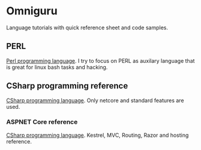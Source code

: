 # Omniguru
Language tutorials with quick reference sheet and code samples. 

## PERL
[Perl programming language](perl.md). I try to focus on PERL as auxilary language that is great for linux bash tasks and hacking.

## CSharp programming reference
[CSharp programming language](csharp.md). Only netcore and standard features are used.

### ASPNET Core reference
[CSharp programming language](aspnetcore.md). Kestrel, MVC, Routing, Razor and hosting reference.
